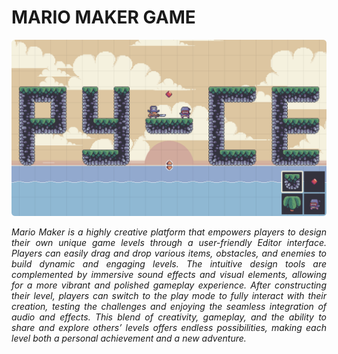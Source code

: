 # MARIO MAKER GAME

![](public/INTRODUCTION.png)

<p align="justify">
    <em>
        Mario Maker is a highly creative platform that empowers players to design their own unique game levels through a user-friendly Editor interface. Players can easily drag and drop various items, obstacles, and enemies to build dynamic and engaging levels. The intuitive design tools are complemented by immersive sound effects and visual elements, allowing for a more vibrant and polished gameplay experience. After constructing their level, players can switch to the play mode to fully interact with their creation, testing the challenges and enjoying the seamless integration of audio and effects. This blend of creativity, gameplay, and the ability to share and explore others’ levels offers endless possibilities, making each level both a personal achievement and a new adventure.
    </em>
</p>

